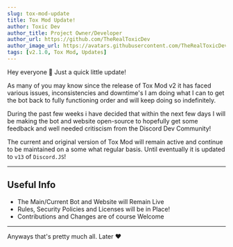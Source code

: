 ```yaml
---
slug: tox-mod-update
title: Tox Mod Update!
author: Toxic Dev
author_title: Project Owner/Developer
author_url: https://github.com/TheRealToxicDev
author_image_url: https://avatars.githubusercontent.com/TheRealToxicDev
tags: [v2.1.0, Tox Mod, Updates]
---
```


Hey everyone 👋 Just a quick little update!

As many of you may know since the release of Tox Mod v2
it has faced various issues, inconsistencies and downtime's
I am doing what I can to get the bot back to fully functioning
order and will keep doing so indefinitely.

During the past few weeks i have decided that within the next few days
I will be making the bot and website open-source to hopefully get some
feedback and well needed critiscism from the Discord Dev Community!

The current and original version of Tox Mod will remain active and continue
to be maintained on a some what regular basis. Until eventually it is updated
to `v13` of `Discord.JS`! 


---

## Useful Info
- The Main/Current Bot and Website will Remain Live
- Rules, Security Policies and Licenses will be in Place!
- Contributions and Changes are of course Welcome

---

Anyways that's pretty much all. Later ❤️
